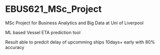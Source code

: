 # EBUS621_MSc_Project
MSc Project for Business Analytics and Big Data at Uni of Liverpool

ML based Vessel ETA prediction tool

Result able to predcit delay of upcomming ships 10days+ early with 80% accuracy
